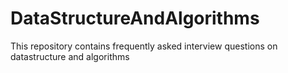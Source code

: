 # DataStructureAndAlgorithms

This repository contains frequently asked interview questions on datastructure and algorithms
